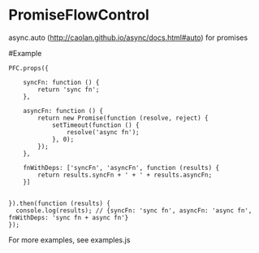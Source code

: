 # PromiseFlowControl
async.auto (http://caolan.github.io/async/docs.html#auto) for promises 

#Example 

    PFC.props({

        syncFn: function () {
            return 'sync fn';
        },

        asyncFn: function () {
            return new Promise(function (resolve, reject) {
                setTimeout(function () {
                    resolve('async fn');
                }, 0);
            });
        },

        fnWithDeps: ['syncFn', 'asyncFn', function (results) {
            return results.syncFn + ' + ' + results.asyncFn;
        }]


    }).then(function (results) {
      console.log(results); // {syncFn: 'sync fn', asyncFn: 'async fn', fnWithDeps: 'sync fn + async fn'}
    });

For more examples, see examples.js
